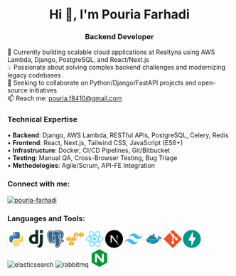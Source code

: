 <h1 align="center">Hi 👋, I'm Pouria Farhadi</h1>
<h3 align="center">Backend Developer</h3>

<p align="left">
  🔭 Currently building scalable cloud applications at Realtyna using AWS Lambda, Django, PostgreSQL, and React/Next.js<br>
  💡 Passionate about solving complex backend challenges and modernizing legacy codebases<br>
  👯 Seeking to collaborate on Python/Django/FastAPI projects and open-source initiatives<br>
  📫 Reach me: <a href="mailto:pouria.f8410@gmail.com">pouria.f8410@gmail.com</a><br>
</p>

<h3>Technical Expertise</h3>
<p align="left">
  • <strong>Backend</strong>: Django, AWS Lambda, RESTful APIs, PostgreSQL, Celery, Redis<br>
  • <strong>Frontend</strong>: React, Next.js, Tailwind CSS, JavaScript (ES6+)<br>
  • <strong>Infrastructure</strong>: Docker, CI/CD Pipelines, Git/Bitbucket<br>
  • <strong>Testing</strong>: Manual QA, Cross-Browser Testing, Bug Triage<br>
  • <strong>Methodologies</strong>: Agile/Scrum, API-FE Integration
</p>

<h3 align="left">Connect with me:</h3>
<p align="left">
  <a href="https://linkedin.com/in/pouria-farhadi-1873b0259" target="blank">
    <img align="center" src="https://raw.githubusercontent.com/rahuldkjain/github-profile-readme-generator/master/src/images/icons/Social/linked-in-alt.svg" alt="pouria-farhadi" height="30" width="40" />
  </a>
</p>

<h3 align="left">Languages and Tools:</h3>
<p align="left">
  <img src="https://raw.githubusercontent.com/devicons/devicon/master/icons/python/python-original.svg" alt="python" width="40" height="40"/> 
  <img src="https://raw.githubusercontent.com/devicons/devicon/master/icons/django/django-plain.svg" alt="django" width="40" height="40"/> 
  <img src="https://raw.githubusercontent.com/devicons/devicon/master/icons/postgresql/postgresql-original.svg" alt="postgresql" width="40" height="40"/> 
  <img src="https://raw.githubusercontent.com/devicons/devicon/master/icons/amazonwebservices/amazonwebservices-original.svg" alt="aws" width="40" height="40"/>
  <img src="https://raw.githubusercontent.com/devicons/devicon/master/icons/react/react-original.svg" alt="react" width="40" height="40"/>
  <img src="https://raw.githubusercontent.com/devicons/devicon/master/icons/nextjs/nextjs-original.svg" alt="nextjs" width="40" height="40" style="background:white;"/>
  <img src="https://raw.githubusercontent.com/devicons/devicon/master/icons/tailwindcss/tailwindcss-plain.svg" alt="tailwind" width="40" height="40"/>
  <img src="https://raw.githubusercontent.com/devicons/devicon/master/icons/docker/docker-original.svg" alt="docker" width="40" height="40"/> 
  <img src="https://raw.githubusercontent.com/devicons/devicon/master/icons/git/git-original.svg" alt="git" width="40" height="40"/> 
  <img src="https://raw.githubusercontent.com/devicons/devicon/master/icons/fastapi/fastapi-original.svg" alt="fastapi" width="40" height="40"/>
  <img src="https://www.vectorlogo.zone/logos/elastic/elastic-icon.svg" alt="elasticsearch" width="40" height="40"/>
  <img src="https://www.vectorlogo.zone/logos/rabbitmq/rabbitmq-icon.svg" alt="rabbitmq" width="40" height="40"/>
  <img src="https://raw.githubusercontent.com/devicons/devicon/master/icons/nginx/nginx-original.svg" alt="nginx" width="40" height="40"/>
</p>
